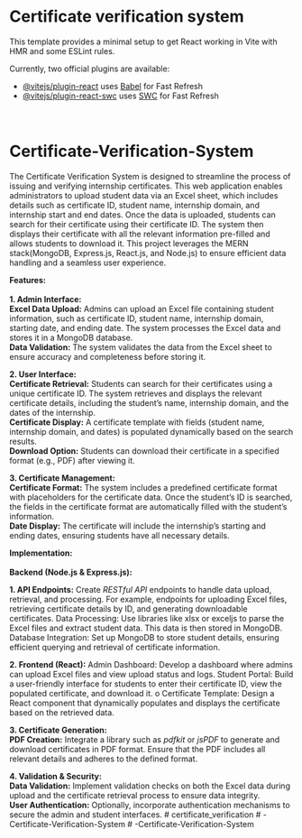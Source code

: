 # Certificate verification system 

This template provides a minimal setup to get React working in Vite with HMR and some ESLint rules.

Currently, two official plugins are available:

- [@vitejs/plugin-react](https://github.com/vitejs/vite-plugin-react/blob/main/packages/plugin-react/README.md) uses [Babel](https://babeljs.io/) for Fast Refresh
- [@vitejs/plugin-react-swc](https://github.com/vitejs/vite-plugin-react-swc) uses [SWC](https://swc.rs/) for Fast Refresh
  <br> <br> <br>


# Certificate-Verification-System

The Certificate Verification System is designed to streamline the process of issuing and verifying internship certificates. This web application enables administrators to upload student data via an Excel sheet, which includes details such as certificate ID, student name, internship domain, and internship start and end dates. Once the data is uploaded, students can search for their certificate using their certificate ID. The system then displays their certificate with all the relevant information pre-filled and allows students to download it. This project leverages the MERN stack(MongoDB, Express.js, React.js, and
Node.js) to ensure efficient data handling and a seamless user experience.

<b>Features:</b> <br> <br>
<b>1. Admin Interface:</b> <br>
<b>Excel Data Upload:</b> Admins can upload an Excel file containing student
information, such as certificate ID, student name, internship domain, starting date,
and ending date. The system processes the Excel data and stores it in a MongoDB
database. <br>
<b>Data Validation:</b> The system validates the data from the Excel sheet to ensure
accuracy and completeness before storing it.

<b>2. User Interface:</b> <br>
<b>Certificate Retrieval:</b> Students can search for their certificates using a unique
certificate ID. The system retrieves and displays the relevant certificate details,
including the student’s name, internship domain, and the dates of the internship. <br>
<b>Certificate Display:</b> A certificate template with fields (student name, internship
domain, and dates) is populated dynamically based on the search results. <br>
<b> Download Option:</b> Students can download their certificate in a specified format
(e.g., PDF) after viewing it.<br>

<b>3. Certificate Management:</b> <br>
<b>Certificate Format:</b> The system includes a predefined certificate format with
placeholders for the certificate data. Once the student’s ID is searched, the fields
in the certificate format are automatically filled with the student’s information. <br>
<b>Date Display:</b> The certificate will include the internship’s starting and ending
dates, ensuring students have all necessary details.

<b>Implementation:</b> <br> <br>
<b>Backend (Node.js & Express.js):</b>

<b>1. API Endpoints:</b> Create <i>RESTful API</i> endpoints to handle data upload, retrieval,
and processing. For example, endpoints for uploading Excel files, retrieving
certificate details by ID, and generating downloadable certificates.
Data Processing: Use libraries like xlsx or exceljs to parse the Excel files and
extract student data. This data is then stored in MongoDB.
Database Integration: Set up MongoDB to store student details, ensuring
efficient querying and retrieval of certificate information.

<b>2. Frontend (React):</b>
Admin Dashboard: Develop a dashboard where admins can upload Excel files
and view upload status and logs.
Student Portal: Build a user-friendly interface for students to enter their
certificate ID, view the populated certificate, and download it.
o Certificate Template: Design a React component that dynamically populates and
displays the certificate based on the retrieved data.

<b>3. Certificate Generation:</b> <br>
<b>PDF Creation:</b> Integrate a library such as <i>pdfkit</i> or <i>jsPDF</i> to generate and
download certificates in PDF format. Ensure that the PDF includes all relevant
details and adheres to the defined format.

<b>4. Validation & Security:</b> <br>
<b>Data Validation:</b> Implement validation checks on both the Excel data during
upload and the certificate retrieval process to ensure data integrity. <br>
<b> User Authentication:</b> Optionally, incorporate authentication mechanisms to
secure the admin and student interfaces.
#   c e r t i f i c a t e _ v e r i f i c a t i o n 
 
 #   - C e r t i f i c a t e - V e r i f i c a t i o n - S y s t e m 
 
 #   - C e r t i f i c a t e - V e r i f i c a t i o n - S y s t e m 
 
 

